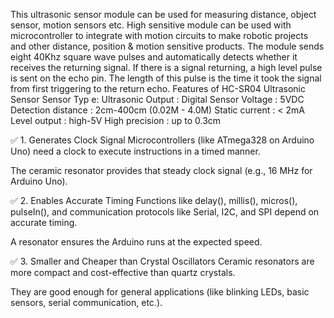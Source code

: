 This ultrasonic sensor module can be used for measuring distance, object sensor, motion sensors etc. High sensitive module can be used with microcontroller to integrate with motion circuits to make robotic projects and other distance, position & motion sensitive products.
The module sends eight 40Khz square wave pulses and automatically detects whether it receives the returning signal. If there is a signal returning,  a high level pulse is sent on the echo pin. The length of this pulse is the time it took the signal from first triggering to the return echo.
Features of HC-SR04 Ultrasonic Sensor
Sensor Typ e: Ultrasonic
Output : Digital Sensor
Voltage : 5VDC
Detection distance : 2cm-400cm (0.02M - 4.0M)
Static current : < 2mA
Level output : high-5V
High precision : up to 0.3cm





✅ 1. Generates Clock Signal
Microcontrollers (like ATmega328 on Arduino Uno) need a clock to execute instructions in a timed manner.

The ceramic resonator provides that steady clock signal (e.g., 16 MHz for Arduino Uno).

✅ 2. Enables Accurate Timing
Functions like delay(), millis(), micros(), pulseIn(), and communication protocols like Serial, I2C, and SPI depend on accurate timing.

A resonator ensures the Arduino runs at the expected speed.

✅ 3. Smaller and Cheaper than Crystal Oscillators
Ceramic resonators are more compact and cost-effective than quartz crystals.

They are good enough for general applications (like blinking LEDs, basic sensors, serial communication, etc.).

